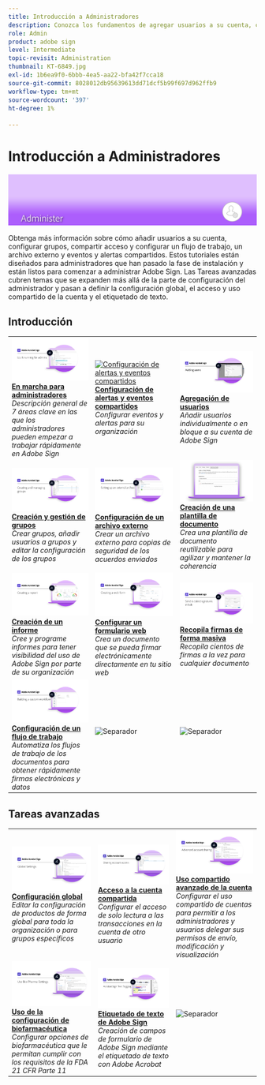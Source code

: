 ```yaml
---
title: Introducción a Administradores
description: Conozca los fundamentos de agregar usuarios a su cuenta, configurar grupos, compartir acceso y configurar un flujo de trabajo, un archivo externo y eventos y alertas compartidos
role: Admin
product: adobe sign
level: Intermediate
topic-revisit: Administration
thumbnail: KT-6849.jpg
exl-id: 1b6ea9f0-6bbb-4ea5-aa22-bfa42f7cca18
source-git-commit: 8028012db95639613dd71dcf5b99f697d962ffb9
workflow-type: tm+mt
source-wordcount: '397'
ht-degree: 1%

---
```


# Introducción a Administradores

![Imagen de administradores de Sign](../assets/Hero-Admin.png)

Obtenga más información sobre cómo añadir usuarios a su cuenta, configurar grupos, compartir acceso y configurar un flujo de trabajo, un archivo externo y eventos y alertas compartidos. Estos tutoriales están diseñados para administradores que han pasado la fase de instalación y están listos para comenzar a administrar Adobe Sign. Las Tareas avanzadas cubren temas que se expanden más allá de la parte de configuración del administrador y pasan a definir la configuración global, el acceso y uso compartido de la cuenta y el etiquetado de texto.

## Introducción

<table style="table-layout:fixed">
<tr>
  <td>
    <a href="up-and-running-admin.md">
      <img alt="En marcha para administradores" src="../assets/Up-Running.png" />
    </a>
    <div>
    <a href="up-and-running-admin.md"><strong>En marcha para administradores</strong></a>
    </div>
    <em>Descripción general de 7 áreas clave en las que los administradores pueden empezar a trabajar rápidamente en Adobe Sign</em>
    <br>
  </td>
  <td>
    <a href="set-up-shared-events-and-alert.md">
      <img alt="Configuración de alertas y eventos compartidos" src="../assets/SharedEvents.png" />
    </a>
    <div>
    <a href="set-up-shared-events-and-alert.md"><strong>Configuración de alertas y eventos compartidos</strong></a>
    </div>
    <em>Configurar eventos y alertas para su organización</em>
    <br>
  </td>
  <td>
    <a href="add-users-to-your-account.md">
      <img alt="Adición de usuarios" src="../assets/Adding-Users.png" />
    </a>
    <div>
    <a href="add-users-to-your-account.md"><strong>Agregación de usuarios</strong></a>
    </div>
    <em>Añadir usuarios individualmente o en bloque a su cuenta de Adobe Sign</em>
    <br>
  </td>
</tr>
<tr>
  <td>
    <a href="create-and-manage-groups.md">
      <img alt="Creación y gestión de grupos" src="../assets/Creating-Groups.png" />
    </a>
    <div>
    <a href="create-and-manage-groups.md"><strong>Creación y gestión de grupos</strong></a>
    </div>
    <em>Crear grupos, añadir usuarios a grupos y editar la configuración de los grupos</em>
    <br>
  </td>
  <td>
    <a href="set-up-your-external-archive.md">
      <img alt="Configuración de un archivo externo" src="../assets/ExternalArchive.png" />
    </a>
    <div>
    <a href="set-up-your-external-archive.md"><strong>Configuración de un archivo externo</strong></a>
    </div>
    <em>Crear un archivo externo para copias de seguridad de los acuerdos enviados</em>
    <br>
  </td>
  <td>
    <a href="../sign-advanced-users/create-a-template.md">
      <img alt="Creación de una plantilla de documento" src="../assets/Template.png" />
    </a>
    <div>
    <a href="../sign-advanced-users/create-a-template.md"><strong>Creación de una plantilla de documento</strong></a>
    </div>
    <em>Crea una plantilla de documento reutilizable para agilizar y mantener la coherencia</em>
    <br>
  </td>
</tr>
<tr>
  <td>
    <a href="create-a-report.md">
      <img alt="Creación de un informe" src="../assets/Report.png" />
    </a>
    <div>
    <a href="create-a-report.md"><strong>Creación de un informe</strong></a>
    </div>
    <em>Cree y programe informes para tener visibilidad del uso de Adobe Sign por parte de su organización</em>
    <br>
  </td>
  <td>
    <a href="../sign-advanced-users/webform.md">
      <img alt="Configurar un formulario web" src="../assets/Webform.png" />
    </a>
    <div>
    <a href="../sign-advanced-users/webform.md"><strong>Configurar un formulario web</strong></a>
    </div>
    <em>Crea un documento que se pueda firmar electrónicamente directamente en tu sitio web</em>
    <br>
  </td>
  <td>
    <a href="../sign-advanced-users/megasign.md">
      <img alt="Recopilar firmas en bloque" src="../assets/Megasign.png" />
    </a>
    <div>
    <a href="../sign-advanced-users/megasign.md"><strong>Recopila firmas de forma masiva</strong></a>
    </div>
    <em>Recopila cientos de firmas a la vez para cualquier documento</em>
    <br>
  </td>
</tr>
<tr>
  <td>
    <a href="building-a-custom-workflow.md">
      <img alt="Configuración de un flujo de trabajo" src="../assets/BuildingWorkflow.png" />
    </a>
    <div>
    <a href="building-a-custom-workflow.md"><strong>Configuración de un flujo de trabajo</strong></a>
    </div>
    <em>Automatiza los flujos de trabajo de los documentos para obtener rápidamente firmas electrónicas y datos</em>
    <br>
  </td>
  <td>
    <img alt="Separador" src="../assets/Grayspacer.png" />
    <div>
    <br>
  </td>
  <td>
    <img alt="Separador" src="../assets/Grayspacer.png" />
    <div>
    <br>
  </td>
</tr>
</table>

## Tareas avanzadas

<table style="table-layout:fixed">
<tr>
  <td>
    <a href="learn-about-global-settings.md">
      <img alt="Configuración global" src="../assets/GlobalSettings_1280.png">
    </a>
    <div>
    <a href="learn-about-global-settings.md"><strong>Configuración global</strong></a>
    </div>
    <em>Editar la configuración de productos de forma global para toda la organización o para grupos específicos</em>
    <br>
  </td>
  <td>
    <a href="share-account-access.md">
      <img alt="Acceso a la cuenta compartida" src="../assets/SharingAccess.png" />
    </a>  
    <div>
    <a href="share-account-access.md"><strong>Acceso a la cuenta compartida</strong></a>
    </div>
    <em>Configurar el acceso de solo lectura a las transacciones en la cuenta de otro usuario</em>
    <br>
  </td>
  <td>
    <a href="advanced-account-sharing.md">
      <img alt="Uso compartido avanzado de la cuenta" src="../assets/AdvancedSharing_1280.png" />
    </a>
    <div>
    <a href="advanced-account-sharing.md"><strong>Uso compartido avanzado de la cuenta</strong></a>
    </div>
    <em>Configurar el uso compartido de cuentas para permitir a los administradores y usuarios delegar sus permisos de envío, modificación y visualización</em>
    <br>
  </td>
</tr>
<tr>
  <td>
    <a href="use-bio-pharma-settings.md">
      <img alt="Uso de la configuración de biofarmacéutica" src="../assets/Bio_1280.png" />
    </a>
    <div>
    <a href="use-bio-pharma-settings.md"><strong>Uso de la configuración de biofarmacéutica</strong></a>
    </div>
    <em>Configurar opciones de biofarmacéutica que le permitan cumplir con los requisitos de la FDA 21 CFR Parte 11</em>
    <br>
  </td> 
  <td>
     <a href="../sign-advanced-users/adobe-sign-text-tagging.md">
      <img alt="Etiquetado de texto de Adobe Sign" src="../assets/Text-Tagging.png" />
    </a>
    <div>
    <a href="../sign-advanced-users/adobe-sign-text-tagging.md"><strong>Etiquetado de texto de Adobe Sign</strong></a>
    <div>
    <em>Creación de campos de formulario de Adobe Sign mediante el etiquetado de texto con Adobe Acrobat</em>
    <br>
  </td>
  <td>
    <img alt="Separador" src="../assets/Grayspacer.png" />
    <div>
    <br>
  </td>
</tr>
</table>
